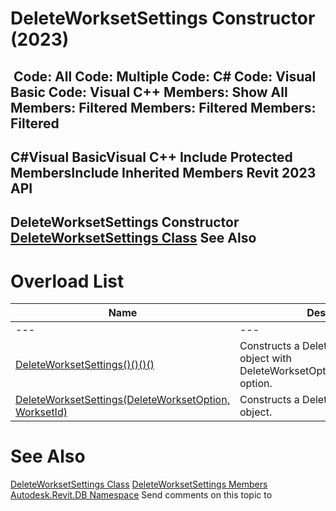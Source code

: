 # DeleteWorksetSettings Constructor (2023)

﻿
 Code: All Code: Multiple Code: C# Code: Visual Basic Code: Visual C++  Members: Show All Members: Filtered Members: Filtered Members: Filtered   
---  
C#Visual BasicVisual C++
Include Protected MembersInclude Inherited Members
Revit 2023 API  
---  
DeleteWorksetSettings Constructor   
[DeleteWorksetSettings Class](1952e14e-42d8-d672-0e72-d5fb1a83b73a.md "DeleteWorksetSettings Class") See Also  
---  
# Overload List
| Name | Description |
| --- | --- |
| --- | --- | --- |
| [DeleteWorksetSettings()()()()](b6ac74c3-4ca6-27e7-c61b-0c496000fc18.md "DeleteWorksetSettings Constructor") | Constructs a DeleteWorksetSettings object with DeleteWorksetOption::DeleteAllElements option. |
| [DeleteWorksetSettings(DeleteWorksetOption, WorksetId)](3ff52b4f-b8f1-a4c7-4afd-a62375e55a16.md "DeleteWorksetSettings Constructor \(DeleteWorksetOption, WorksetId\)") | Constructs a DeleteWorksetSettings object. |

# See Also
[DeleteWorksetSettings Class](1952e14e-42d8-d672-0e72-d5fb1a83b73a.md "DeleteWorksetSettings Class")
[DeleteWorksetSettings Members](d97c0550-06ff-73ec-361c-9e0ec1dbe310.md "DeleteWorksetSettings Members")
[Autodesk.Revit.DB Namespace](87546ba7-461b-c646-cbb1-2cb8f5bff8b2.md "Autodesk.Revit.DB Namespace")
Send comments on this topic to 